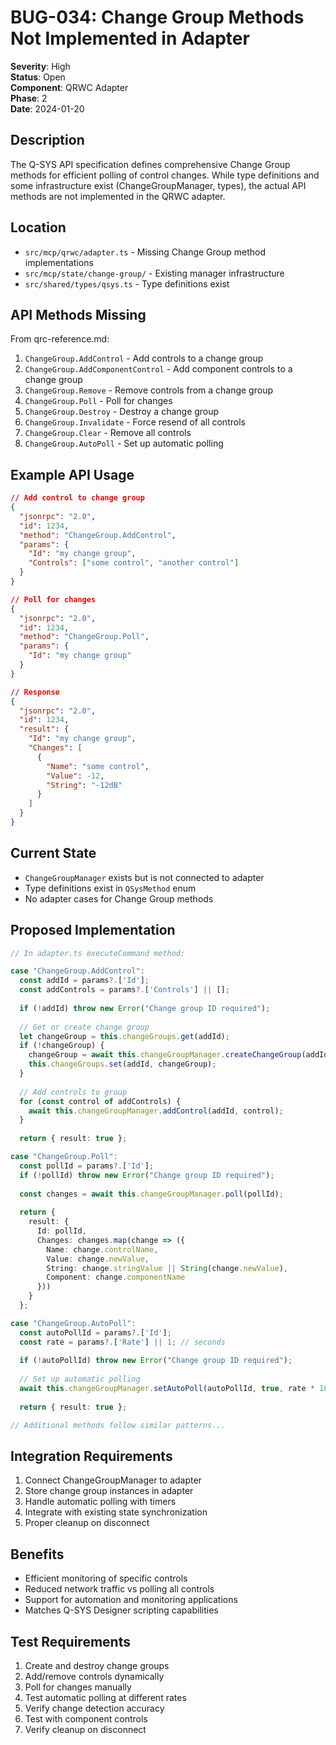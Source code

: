 # BUG-034: Change Group Methods Not Implemented in Adapter

**Severity**: High  
**Status**: Open  
**Component**: QRWC Adapter  
**Phase**: 2  
**Date**: 2024-01-20  

## Description
The Q-SYS API specification defines comprehensive Change Group methods for efficient polling of control changes. While type definitions and some infrastructure exist (ChangeGroupManager, types), the actual API methods are not implemented in the QRWC adapter.

## Location
- `src/mcp/qrwc/adapter.ts` - Missing Change Group method implementations
- `src/mcp/state/change-group/` - Existing manager infrastructure
- `src/shared/types/qsys.ts` - Type definitions exist

## API Methods Missing
From qrc-reference.md:
1. `ChangeGroup.AddControl` - Add controls to a change group
2. `ChangeGroup.AddComponentControl` - Add component controls to a change group
3. `ChangeGroup.Remove` - Remove controls from a change group
4. `ChangeGroup.Poll` - Poll for changes
5. `ChangeGroup.Destroy` - Destroy a change group
6. `ChangeGroup.Invalidate` - Force resend of all controls
7. `ChangeGroup.Clear` - Remove all controls
8. `ChangeGroup.AutoPoll` - Set up automatic polling

## Example API Usage
```json
// Add control to change group
{
  "jsonrpc": "2.0",
  "id": 1234,
  "method": "ChangeGroup.AddControl", 
  "params": {
    "Id": "my change group",
    "Controls": ["some control", "another control"]
  }
}

// Poll for changes
{
  "jsonrpc": "2.0",
  "id": 1234,
  "method": "ChangeGroup.Poll", 
  "params": {
    "Id": "my change group"
  }
}

// Response
{
  "jsonrpc": "2.0",
  "id": 1234,
  "result": {
    "Id": "my change group", 
    "Changes": [
      {
        "Name": "some control", 
        "Value": -12,
        "String": "-12dB"
      }
    ]
  }
}
```

## Current State
- `ChangeGroupManager` exists but is not connected to adapter
- Type definitions exist in `QSysMethod` enum
- No adapter cases for Change Group methods

## Proposed Implementation

```typescript
// In adapter.ts executeCommand method:

case "ChangeGroup.AddControl":
  const addId = params?.['Id'];
  const addControls = params?.['Controls'] || [];
  
  if (!addId) throw new Error("Change group ID required");
  
  // Get or create change group
  let changeGroup = this.changeGroups.get(addId);
  if (!changeGroup) {
    changeGroup = await this.changeGroupManager.createChangeGroup(addId);
    this.changeGroups.set(addId, changeGroup);
  }
  
  // Add controls to group
  for (const control of addControls) {
    await this.changeGroupManager.addControl(addId, control);
  }
  
  return { result: true };

case "ChangeGroup.Poll":
  const pollId = params?.['Id'];
  if (!pollId) throw new Error("Change group ID required");
  
  const changes = await this.changeGroupManager.poll(pollId);
  
  return {
    result: {
      Id: pollId,
      Changes: changes.map(change => ({
        Name: change.controlName,
        Value: change.newValue,
        String: change.stringValue || String(change.newValue),
        Component: change.componentName
      }))
    }
  };

case "ChangeGroup.AutoPoll":
  const autoPollId = params?.['Id'];
  const rate = params?.['Rate'] || 1; // seconds
  
  if (!autoPollId) throw new Error("Change group ID required");
  
  // Set up automatic polling
  await this.changeGroupManager.setAutoPoll(autoPollId, true, rate * 1000);
  
  return { result: true };

// Additional methods follow similar patterns...
```

## Integration Requirements
1. Connect ChangeGroupManager to adapter
2. Store change group instances in adapter
3. Handle automatic polling with timers
4. Integrate with existing state synchronization
5. Proper cleanup on disconnect

## Benefits
- Efficient monitoring of specific controls
- Reduced network traffic vs polling all controls
- Support for automation and monitoring applications
- Matches Q-SYS Designer scripting capabilities

## Test Requirements
1. Create and destroy change groups
2. Add/remove controls dynamically
3. Poll for changes manually
4. Test automatic polling at different rates
5. Verify change detection accuracy
6. Test with component controls
7. Verify cleanup on disconnect